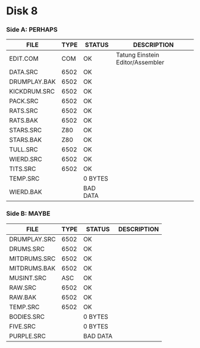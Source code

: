 # Disk 8

### Side A: PERHAPS

| FILE         | TYPE | STATUS   | DESCRIPTION |
|--------------|------|----------|---|
| EDIT.COM     | COM  | OK       | Tatung Einstein Editor/Assembler
| DATA.SRC     | 6502 | OK       |
| DRUMPLAY.BAK | 6502 | OK       |
| KICKDRUM.SRC | 6502 | OK       |
| PACK.SRC     | 6502 | OK       |
| RATS.SRC     | 6502 | OK       |
| RATS.BAK     | 6502 | OK       |
| STARS.SRC    | Z80  | OK       |
| STARS.BAK    | Z80  | OK       |
| TULL.SRC     | 6502 | OK       |
| WIERD.SRC    | 6502 | OK       |
| TITS.SRC     | 6502 | OK       |
| TEMP.SRC     |      | 0 BYTES  |
| WIERD.BAK    |      | BAD DATA |

### Side B: MAYBE

| FILE         | TYPE | STATUS   | DESCRIPTION |
|--------------|------|----------|---|
| DRUMPLAY.SRC | 6502 | OK       |
| DRUMS.SRC    | 6502 | OK       |
| MITDRUMS.SRC | 6502 | OK       |
| MITDRUMS.BAK | 6502 | OK       |
| MUSINT.SRC   | ASC  | OK       |
| RAW.SRC      | 6502 | OK       |
| RAW.BAK      | 6502 | OK       |
| TEMP.SRC     | 6502 | OK       |
| BODIES.SRC   |      | 0 BYTES  |
| FIVE.SRC     |      | 0 BYTES  |
| PURPLE.SRC   |      | BAD DATA |
